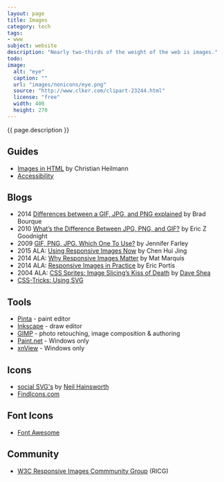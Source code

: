 ```yaml
---
layout: page
title: Images
category: tech
tags:
- www
subject: website
description: "Nearly two-thirds of the weight of the web is images."
todo:
image:
  alt: "eye"
  caption: ""
  url: "images/nonicons/eye.png"
  source: "http://www.clker.com/clipart-23244.html"
  license: "free"
  width: 400
  height: 270
---
```


{{ page.description }}

Guides
-----
* [Images in HTML](https://www.w3.org/wiki/Images_in_HTML) by Christian Heilmann
* [Accessibility](https://www.w3.org/WAI/tutorials/images/)

Blogs
----
* 2014 [Differences between a GIF, JPG, and PNG explained](http://www.digitaltrends.com/computing/whats-the-difference-between-a-gif-a-jpg-and-a-png-file/) by Brad Bourque
* 2010 [What’s the Difference Between JPG, PNG, and GIF?](http://www.howtogeek.com/howto/30941/whats-the-difference-between-jpg-png-and-gif/) by Eric Z Goodnight
* 2009 [GIF, PNG, JPG. Which One To Use?](https://www.sitepoint.com/gif-png-jpg-which-one-to-use/) by Jennifer Farley
* 2015 ALA: [Using Responsive Images Now](http://alistapart.com/article/using-responsive-images-now) by Chen Hui Jing
* 2014 ALA: [Why Responsive Images Matter](http://alistapart.com/blog/post/why-responsive-images-matter) by Mat Marquis
* 2014 ALA: [Responsive Images in Practice](http://alistapart.com/article/responsive-images-in-practice) by Eric Portis
* 2004 ALA: [CSS Sprites: Image Slicing’s Kiss of Death](http://alistapart.com/article/sprites) by [Dave Shea](http://www.brightcreative.com/)
* [CSS-Tricks: Using SVG](https://css-tricks.com/using-svg/)

Tools
-----
* [Pinta](https://pinta-project.com/pintaproject/pinta/) - paint editor
* [Inkscape](https://inkscape.org/) - draw editor
* [GIMP](https://www.gimp.org/) - photo retouching, image composition & authoring
* [Paint.net](http://www.getpaint.net/index.html) - Windows only
* [xnView](http://www.xnview.com/) - Windows only

Icons
-----
* [social SVG's](https://github.com/neilorangepeel/Free-Social-Icons) by [Neil Hainsworth](https://mobile.twitter.com/_neilorangepeel)
* [FindIcons.com](http://findicons.com)

Font Icons
-----
* [Font Awesome](http://fontawesome.io/examples/)

Community
-----
* [W3C Responsive Images Commmunity Group](https://responsiveimages.org/) (RICG)
